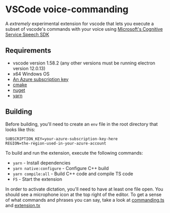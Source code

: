 # VSCode voice-commanding

A _extremely_ experimental extension for vscode that lets you execute a subset of vscode's commands with your voice using [Microsoft's Cognitive Service Speech SDK](https://docs.microsoft.com/en-us/azure/cognitive-services/speech-service/)

## Requirements
* vscode version 1.58.2 (any other versions must be running electron version 12.0.13)
* x64 Windows OS
* [An Azure subscription key](https://docs.microsoft.com/en-us/azure/cognitive-services/speech-service/overview#find-keys-and-locationregion)
* [cmake](https://cmake.org/download/)
* [nuget](https://www.nuget.org/downloads)
* [yarn](https://classic.yarnpkg.com/en/docs/install/#windows-stable)

## Building
Before building, you'll need to create an `env` file in the root directory that looks like this:

```properties
SUBSCRIPTION_KEY=your-azure-subscription-key-here
REGION=the-region-used-in-your-azure-account
```

To build and run the extension, execute the following commands:
* `yarn` - Install dependencies
* `yarn native:configure` - Configure C++ build
* `yarn compile:all` - Build C++ code and compile TS code
* `F5` - Start the extension

In order to activate dictation, you'll need to have at least one file open. You should see a microphone icon at the top right of the editor. To get a sense of what commands and phrases you can say, take a look at [commanding.ts](/src/commanding.ts) and [extension.tx](/src/extension.ts)
